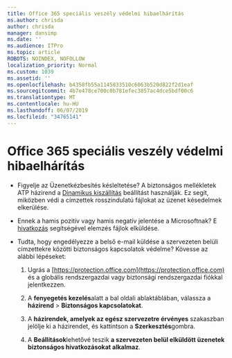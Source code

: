 ```yaml
---
title: Office 365 speciális veszély védelmi hibaelhárítás
ms.author: chrisda
author: chrisda
manager: dansimp
ms.date: ''
ms.audience: ITPro
ms.topic: article
ROBOTS: NOINDEX, NOFOLLOW
localization_priority: Normal
ms.custom: 1039
ms.assetid: ''
ms.openlocfilehash: b4358fb55a1145833510c6063b520d822f2d1eaf
ms.sourcegitcommit: 4b7e478ce700c0b781efec3857ac4dce5bdf00c6
ms.translationtype: MT
ms.contentlocale: hu-HU
ms.lasthandoff: 06/07/2019
ms.locfileid: "34765141"
---
```

# <a name="troubleshooting-office-365-advanced-threat-protection"></a>Office 365 speciális veszély védelmi hibaelhárítás

- Figyelje az Üzenetkézbesítés késleltetése? A biztonságos mellékletek ATP házirend a [Dinamikus kiszállítás](https://docs.microsoft.com/office365/securitycompliance/dynamic-delivery-and-previewing) beállítást használják. Ez segít, miközben védi a címzettek rosszindulatú fájlokat az üzenet késedelmek elkerülése.

- Ennek a hamis pozitív vagy hamis negatív jelentése a Microsoftnak? E [hivatkozás](https://www.microsoft.com/wdsi/filesubmission/) segítségével elemzés fájlok elküldése.

- Tudta, hogy engedélyezze a belső e-mail küldése a szervezeten belüli címzettekre közötti biztonságos kapcsolatok védelme? Kövesse az alábbi lépéseket:

  1. Ugrás a [https://protection.office.com](https://protection.office.com) és a globális rendszergazdai vagy biztonsági rendszergazdai fiókkal jelentkezzen.

  2. A **fenyegetés kezelés**alatt a bal oldali ablaktáblában, válassza a **házirend** \> **Biztonságos kapcsolatokat**.

  3. A **házirendek, amelyek az egész szervezetre érvényes** szakaszban jelölje ki a házirendet, és kattintson a **Szerkesztés**gombra.

  4. A **Beállítások**lehetővé teszik **a szervezeten belül elküldött üzenetek biztonságos hivatkozásokat alkalmaz**.
